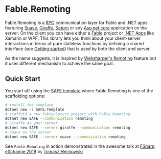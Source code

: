 # Fable.Remoting

Fable.Remoting is a [RPC](https://en.wikipedia.org/wiki/Remote_procedure_call) communication layer for Fable and .NET apps featuring [Suave](https://github.com/SuaveIO/suave), [Giraffe](https://github.com/giraffe-fsharp/Giraffe), [Saturn](https://github.com/SaturnFramework/Saturn) or any [Asp.net core](https://docs.microsoft.com/en-us/aspnet/core/?view=aspnetcore-2.1) application on the server. On the client you can have either a [Fable](http://fable.io/) project or [.NET Apps](src/dotnet-client.md) like Xamarin or WPF. This library lets you think about your client-server interactions in terms of pure stateless functions by defining a shared interface (see [Getting started](src/basics.md)) that is used by both the client and server.

As the name suggests, it is inspired by [Websharper's Remoting](https://developers.websharper.com/docs/v4.x/fs/remoting) feature but it uses different mechanism to achieve the same goal. 

## Quick Start
You start off using the [SAFE template](https://github.com/SAFE-Stack/SAFE-template) where Fable.Remoting is one of the scaffolding options:
```bash
# install the template
dotnet new -i SAFE.Template
# scaffold a new Fable/Saturn project with Fable.Remoting
dotnet new SAFE --communication remoting
# Giraffe as your server
dotnet new SAFE --server giraffe --communication remoting
# Suave on the server
dotnet new SAFE --server suave --communication remoting
``` 

See `Fable.Remoting` in action demonstrated in the awesome talk at [FSharp eXchange 2018](https://skillsmatter.com/skillscasts/11308-safe-apps-with-f-web-stack) by [Tomasz Heimowski](https://github.com/theimowski)
